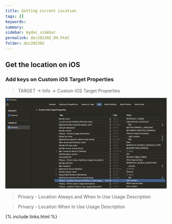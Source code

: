 ```yaml
---
title: Getting Current Location
tags: []
keywords:
summary: 
sidebar: mydoc_sidebar
permalink: doc202302_04.html
folder: doc202302
---
```


## Get the location on iOS

### Add keys on Custom iOS Target Properties
> TARGET -> Info -> Custom iOS Target Properties

![Custom iOS Target Properties](iOSTargetProperties_Location.png)

> Privacy - Location Always and When In Use Usage Description

> Privacy - Location When In Use Usage Description





{% include links.html %}
